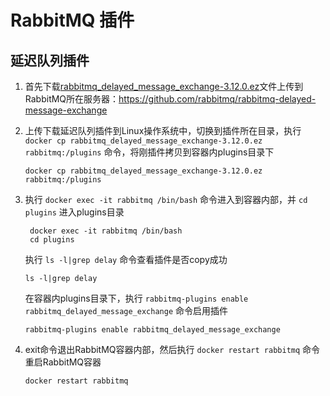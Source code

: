 # RabbitMQ 插件

## 延迟队列插件

1. 首先下载[rabbitmq_delayed_message_exchange-3.12.0.ez](https://www.rabbitmq.com/community-plugins.html)文件上传到RabbitMQ所在服务器：https://github.com/rabbitmq/rabbitmq-delayed-message-exchange

2. 上传下载延迟队列插件到Linux操作系统中，切换到插件所在目录，执行 `docker cp rabbitmq_delayed_message_exchange-3.12.0.ez rabbitmq:/plugins` 命令，将刚插件拷贝到容器内plugins目录下

   ```shell
   docker cp rabbitmq_delayed_message_exchange-3.12.0.ez rabbitmq:/plugins
   ```

3. 执行 `docker exec -it rabbitmq /bin/bash` 命令进入到容器内部，并 `cd plugins` 进入plugins目录

   ```shell
    docker exec -it rabbitmq /bin/bash
    cd plugins
   ```

   执行 `ls -l|grep delay`  命令查看插件是否copy成功

   ```shell
   ls -l|grep delay
   ```

   在容器内plugins目录下，执行 `rabbitmq-plugins enable rabbitmq_delayed_message_exchange`  命令启用插件

   ```shell
   rabbitmq-plugins enable rabbitmq_delayed_message_exchange
   ```

4. exit命令退出RabbitMQ容器内部，然后执行 `docker restart rabbitmq` 命令重启RabbitMQ容器

   ```shell
   docker restart rabbitmq
   ```

   
